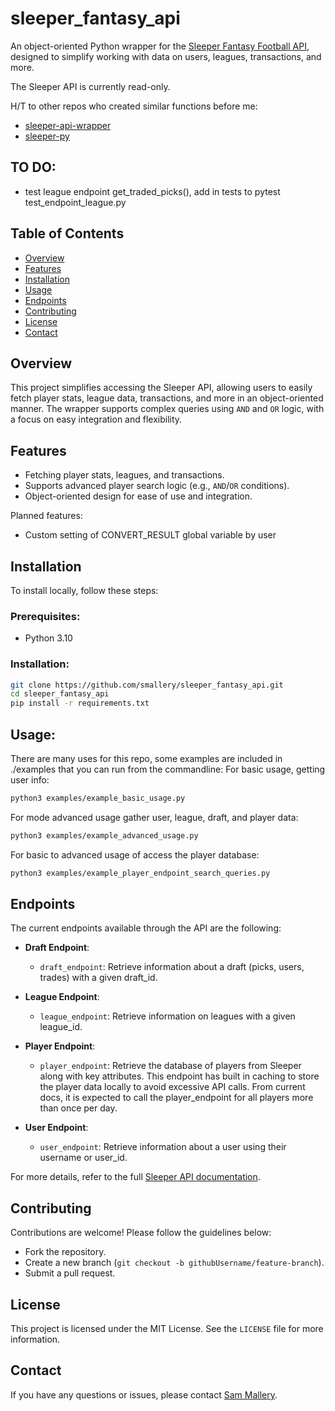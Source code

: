 # sleeper_fantasy_api

An object-oriented Python wrapper for the [Sleeper Fantasy Football API](https://docs.sleeper.com/), designed to simplify working with data on users, leagues, transactions, and more.

The Sleeper API is currently read-only.

H/T to other repos who created similar functions before me:
- [sleeper-api-wrapper](https://github.com/dtsong/sleeper-api-wrapper)
- [sleeper-py](https://github.com/AdamCurtisVT/sleeper-py)

## TO DO:
- test league endpoint get_traded_picks(), add in tests to pytest test_endpoint_league.py

## Table of Contents
- [Overview](#overview)
- [Features](#features)
- [Installation](#installation)
- [Usage](#usage)
- [Endpoints](#endpoints)
- [Contributing](#contributing)
- [License](#license)
- [Contact](#contact)

## Overview
This project simplifies accessing the Sleeper API, allowing users to easily fetch player stats, league data, transactions, and more in an object-oriented manner. The wrapper supports complex queries using `AND` and `OR` logic, with a focus on easy integration and flexibility.

## Features
- Fetching player stats, leagues, and transactions.
- Supports advanced player search logic (e.g., `AND`/`OR` conditions).
- Object-oriented design for ease of use and integration.
  
Planned features:
- Custom setting of CONVERT_RESULT global variable by user

## Installation
To install locally, follow these steps:

### Prerequisites:
- Python 3.10

### Installation:
```bash
git clone https://github.com/smallery/sleeper_fantasy_api.git
cd sleeper_fantasy_api
pip install -r requirements.txt
```

## Usage:
There are many uses for this repo, some examples are included in ./examples that you can run from the commandline:
For basic usage, getting user info:
```bash
python3 examples/example_basic_usage.py
```
For mode advanced usage gather user, league, draft, and player data:
```bash
python3 examples/example_advanced_usage.py
```
For basic to advanced usage of access the player database:
```bash
python3 examples/example_player_endpoint_search_queries.py
```

## Endpoints
The current endpoints available through the API are the following:

- **Draft Endpoint**:
  - `draft_endpoint`: Retrieve information about a draft (picks, users, trades) with a given draft_id.

- **League Endpoint**:
  - `league_endpoint`: Retrieve information on leagues with a given league_id.
  
- **Player Endpoint**:
  - `player_endpoint`: Retrieve the database of players from Sleeper along with key attributes.
  This endpoint has built in caching to store the player data locally to avoid excessive API calls.
  From current docs, it is expected to call the player_endpoint for all players more than once per day.
  
- **User Endpoint**:
  - `user_endpoint`: Retrieve information about a user using their username or user_id.

For more details, refer to the full [Sleeper API documentation](https://docs.sleeper.com/#introduction).

## Contributing
Contributions are welcome! Please follow the guidelines below:
- Fork the repository.
- Create a new branch (`git checkout -b githubUsername/feature-branch`).
- Submit a pull request.

## License
This project is licensed under the MIT License. See the `LICENSE` file for more information.

## Contact
If you have any questions or issues, please contact [Sam Mallery](mailto:sleeperfantasyapi@gmail.com).
